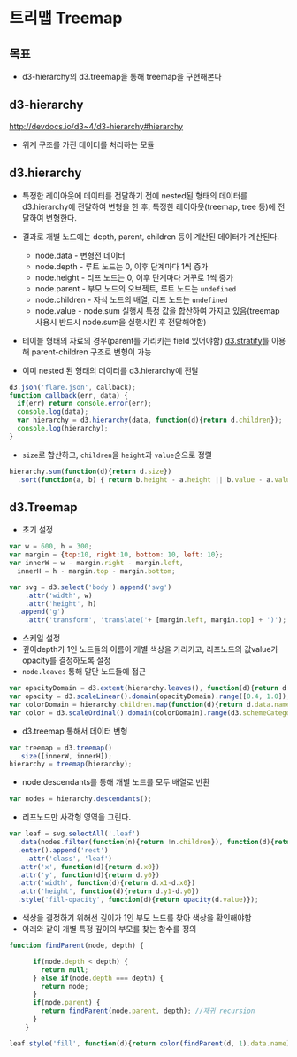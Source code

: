 트리맵 Treemap
===

목표
---
- d3-hierarchy의 d3.treemap을 통해 treemap을 구현해본다


d3-hierarchy
---
http://devdocs.io/d3~4/d3-hierarchy#hierarchy
- 위계 구조를 가진 데이터를 처리하는 모듈

## d3.hierarchy
- 특정한 레이아웃에 데이터를 전달하기 전에 nested된 형태의 데이터를 d3.hierarchy에 전달하여 변형을 한 후, 특정한 레이아웃(treemap, tree 등)에 전달하여 변형한다.
- 결과로 개별 노드에는  depth, parent, children 등이 계산된 데이터가 계산된다.
  - node.data - 변형전 데이터
  - node.depth - 루트 노드는 0, 이후 단계마다 1씩 증가
  - node.height - 리프 노드는 0, 이후 단계마다 거꾸로 1씩 증가
  - node.parent - 부모 노드의 오브젝트, 루트 노드는 `undefined`
  - node.children - 자식 노드의 배열, 리프 노드는 `undefined`
  - node.value - node.sum 실행시 특정 값을 합산하여 가지고 있음(treemap 사용시 반드시 node.sum을 실행시킨 후 전달해야함)

- 테이블 형태의 자료의 경우(parent를 가리키는 field 있어야함) [d3.stratify](http://devdocs.io/d3~4/d3-hierarchy#stratify)를 이용해 parent-children 구조로 변형이 가능

- 이미 nested 된 형태의 데이터를 d3.hierarchy에 전달
```javascript
d3.json('flare.json', callback);
function callback(err, data) {
  if(err) return console.error(err);
  console.log(data);
  var hierarchy = d3.hierarchy(data, function(d){return d.children});
  console.log(hierarchy);
}
```

- `size`로 합산하고, `children`을 `height`과 `value`순으로 정렬
```javascript
hierarchy.sum(function(d){return d.size})
  .sort(function(a, b) { return b.height - a.height || b.value - a.value; }) // expr1 || expr2 일때 expr1이 falsy value면 다음 값을 뱉어냄
```


d3.Treemap
---

- 초기 설정
```javascript
var w = 600, h = 300;
var margin = {top:10, right:10, bottom: 10, left: 10};
var innerW = w - margin.right - margin.left,
  innerH = h - margin.top - margin.bottom;

var svg = d3.select('body').append('svg')
    .attr('width', w)
    .attr('height', h)
  .append('g')
    .attr('transform', 'translate('+ [margin.left, margin.top] + ')');

```

- 스케일 설정
 - 깊이depth가 1인 노드들의 이름이 개별 색상을 가리키고, 리프노드의 값value가 opacity를 결정하도록 설정
 - `node.leaves` 통해 말단 노드들에 접근  

```javascript
var opacityDomain = d3.extent(hierarchy.leaves(), function(d){return d.value;});
var opacity = d3.scaleLinear().domain(opacityDomain).range([0.4, 1.0]);
var colorDomain = hierarchy.children.map(function(d){return d.data.name});
var color = d3.scaleOrdinal().domain(colorDomain).range(d3.schemeCategory10);
```

- d3.treemap 통해서 데이터 변형

```javascript
var treemap = d3.treemap()
  .size([innerW, innerH]);
hierarchy = treemap(hierarchy);
```

- node.descendants를 통해 개별 노드를 모두 배열로 반환

```javascript
var nodes = hierarchy.descendants();
```


- 리프노드만 사각형 영역을 그린다.

```javascript
var leaf = svg.selectAll('.leaf')
  .data(nodes.filter(function(n){return !n.children}), function(d){return d.data.name})
  .enter().append('rect')
    .attr('class', 'leaf')
  .attr('x', function(d){return d.x0})
  .attr('y', function(d){return d.y0})
  .attr('width', function(d){return d.x1-d.x0})
  .attr('height', function(d){return d.y1-d.y0})
  .style('fill-opacity', function(d){return opacity(d.value)});
```


- 색상을 결정하기 위해선 깊이가 1인 부모 노드를 찾아 색상을 확인해야함
 - 아래와 같이 개별 특정 깊이의 부모를 찾는 함수를 정의

```javascript
function findParent(node, depth) {

      if(node.depth < depth) {
        return null;
      } else if(node.depth === depth) {
        return node;
      }
      if(node.parent) {
        return findParent(node.parent, depth); //재귀 recursion
      }
    }
```

```javascript
leaf.style('fill', function(d){return color(findParent(d, 1).data.name)});
```
